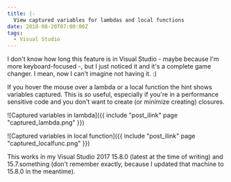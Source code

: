 ```yaml
---
title: |-
  View captured variables for lambdas and local functions
date: 2018-08-20T07:00:00Z
tags:
  - Visual Studio
---
```

I don't know how long this feature is in Visual Studio - maybe because I'm more keyboard-focused -, but I just noticed it and it's a complete game changer. I mean, now I can't imagine not having it. :)

<!-- excerpt -->

If you hover the mouse over a lambda or a local function the hint shows variables captured. This is _so_ useful, especially if you're in a performance sensitive code and you don't want to create (or minimize creating) closures. 

![Captured variables in lambda]({{ include "post_ilink" page "captured_lambda.png" }})

![Captured variables in local function]({{ include "post_ilink" page "captured_localfunc.png" }})

This works in my Visual Studio 2017 15.8.0 (latest at the time of writing) and 15.7.something (don't remember exactly, because I updated that machine to 15.8.0 in the meantime).
